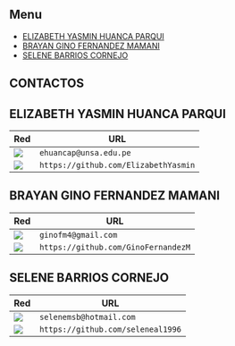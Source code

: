 ## Menu
- [ELIZABETH YASMIN HUANCA PARQUI](#Huanca)
- [BRAYAN GINO FERNANDEZ MAMANI](#Fernandez)
- [SELENE BARRIOS CORNEJO](#Barrios)

## CONTACTOS

## ELIZABETH YASMIN HUANCA PARQUI

Red | URL
------------ | -------------
<img src="https://img.shields.io/badge/Gmail-D14836?style=for-the-badge&logo=gmail&logoColor=white" /> | `ehuancap@unsa.edu.pe`
<img src="https://img.shields.io/badge/GitHub-100000?style=for-the-badge&logo=github&logoColor=white" /> | `https://github.com/ElizabethYasmin`

## BRAYAN GINO FERNANDEZ MAMANI

Red | URL
------------ | -------------
<img src="https://img.shields.io/badge/Gmail-D14836?style=for-the-badge&logo=gmail&logoColor=white" /> | `ginofm4@gmail.com`
<img src="https://img.shields.io/badge/GitHub-100000?style=for-the-badge&logo=github&logoColor=white" /> | `https://github.com/GinoFernandezM`

## SELENE BARRIOS CORNEJO

Red | URL
------------ | -------------
<img src="https://img.shields.io/badge/Gmail-D14836?style=for-the-badge&logo=gmail&logoColor=white" /> | `selenemsb@hotmail.com`
<img src="https://img.shields.io/badge/GitHub-100000?style=for-the-badge&logo=github&logoColor=white" /> | `https://github.com/seleneal1996`




